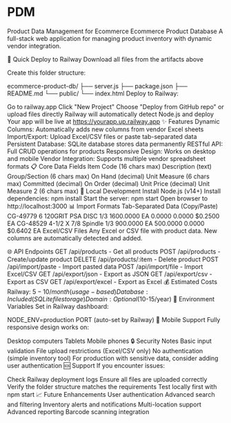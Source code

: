 # PDM
Product Data Management for Ecommerce
Ecommerce Product Database
A full-stack web application for managing product inventory with dynamic vendor integration.

🚀 Quick Deploy to Railway
Download all files from the artifacts above

Create this folder structure:

ecommerce-product-db/
├── server.js
├── package.json
├── README.md
└── public/
    └── index.html
Deploy to Railway:

Go to railway.app
Click "New Project"
Choose "Deploy from GitHub repo" or upload files directly
Railway will automatically detect Node.js and deploy
Your app will be live at https://yourapp.up.railway.app
✨ Features
Dynamic Columns: Automatically adds new columns from vendor Excel sheets
Import/Export: Upload Excel/CSV files or paste tab-separated data
Persistent Database: SQLite database stores data permanently
RESTful API: Full CRUD operations for products
Responsive Design: Works on desktop and mobile
Vendor Integration: Supports multiple vendor spreadsheet formats
📋 Core Data Fields
Item Code (16 chars max)
Description (text)
Group/Section (6 chars max)
On Hand (decimal)
Unit Measure (6 chars max)
Committed (decimal)
On Order (decimal)
Unit Price (decimal)
Unit Measure 2 (6 chars max)
🔧 Local Development
Install Node.js (v14+)
Install dependencies:
npm install
Start the server:
npm start
Open browser to http://localhost:3000
📊 Import Formats
Tab-Separated Data (Copy/Paste)
CG-49779    6 120GRIT PSA DISC    1/3    1600.0000    EA    0.0000    0.0000    $0.2500    EA
CG-48529    4-1/2 X 7/8 Spindle   1/3    900.0000     EA    500.0000  0.0000    $0.6402    EA
Excel/CSV Files
Any Excel or CSV file with product data. New columns are automatically detected and added.

🌐 API Endpoints
GET /api/products - Get all products
POST /api/products - Create/update product
DELETE /api/products/:item - Delete product
POST /api/import/paste - Import pasted data
POST /api/import/file - Import Excel/CSV
GET /api/export/json - Export as JSON
GET /api/export/csv - Export as CSV
GET /api/export/excel - Export as Excel
💰 Estimated Costs
Railway: $5-10/month (usage-based)
Database: Included (SQLite file storage)
Domain: Optional ($10-15/year)
🔧 Environment Variables
Set in Railway dashboard:

NODE_ENV=production
PORT (auto-set by Railway)
📱 Mobile Support
Fully responsive design works on:

Desktop computers
Tablets
Mobile phones
🔒 Security Notes
Basic input validation
File upload restrictions (Excel/CSV only)
No authentication (simple inventory tool)
For production with sensitive data, consider adding user authentication
🆘 Support
If you encounter issues:

Check Railway deployment logs
Ensure all files are uploaded correctly
Verify the folder structure matches the requirements
Test locally first with npm start
📈 Future Enhancements
User authentication
Advanced search and filtering
Inventory alerts and notifications
Multi-location support
Advanced reporting
Barcode scanning integration
